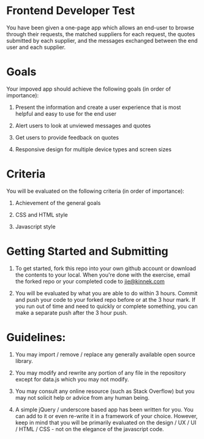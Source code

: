 Frontend Developer Test
=============

You have been given a one-page app which allows an end-user to browse through their requests, the matched suppliers for each request, the quotes submitted by each supplier, and the messages exchanged between the end user and each supplier. 

Goals
=============
Your impoved app should achieve the following goals (in order of importance): 

1. Present the information and create a user experience that is most helpful and easy to use for the end user

2. Alert users to look at unviewed messages and quotes 

3. Get users to provide feedback on quotes 

4. Responsive design for multiple device types and screen sizes


Criteria
=============
You will be evaluated on the following criteria (in order of importance):

1. Achievement of the general goals

2. CSS and HTML style 

3. Javascript style 



Getting Started and Submitting
=============

1. To get started, fork this repo into your own github account or download the contents to your local. When you're done with the exercise, email the forked repo or your completed code to jie@kinnek.com

2. You will be evaluated by what you are able to do within 3 hours. Commit and push your code to your forked repo before or at the 3 hour mark. If you run out of time and need to quickly or complete something, you can make a separate push after the 3 hour push.



Guidelines: 
=============

1. You may import / remove / replace any generally available open source library.

2. You may modify and rewrite any portion of any file in the repository except for data.js which you may not modify.

3. You may consult any online resource (such as Stack Overflow) but you may not solicit help or advice from any human being. 

4. A simple jQuery / underscore based app has been written for you. You can add to it or even re-write it in a framework of your choice. However, keep in mind that you will be primarily evaluated on the design / UX / UI / HTML / CSS - not on the elegance of the javascript code.


